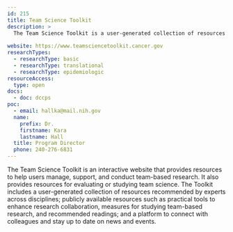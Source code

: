 ```yaml
---
id: 215
title: Team Science Toolkit
description: >
  The Team Science Toolkit is a user-generated collection of resources that support the practice and study of team science.
  
website: https://www.teamsciencetoolkit.cancer.gov
researchTypes:
  - researchType: basic
  - researchType: translational
  - researchType: epidemiologic
resourceAccess:
  type: open
docs:
  - doc: dccps
poc:
  - email: hallka@mail.nih.gov
  name:
    prefix: Dr.
    firstname: Kara
    lastname: Hall
  title: Program Director
  phone: 240-276-6831
---
```

The Team Science Toolkit is an interactive website that provides resources to help users manage, support, and conduct team-based research. It also provides resources for evaluating or studying team science. The Toolkit includes a user-generated collection of resources recommended by experts across disciplines; publicly available resources such as practical tools to enhance research collaboration, measures for studying team-based research, and recommended readings; and a platform to connect with colleagues and stay up to date on news and events.